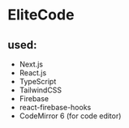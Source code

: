 # EliteCode

## used:
- Next.js
- React.js
- TypeScript
- TailwindCSS
- Firebase
- react-firebase-hooks
- CodeMirror 6 (for code editor)
